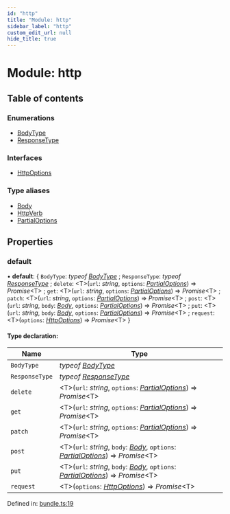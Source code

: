 ```yaml
---
id: "http"
title: "Module: http"
sidebar_label: "http"
custom_edit_url: null
hide_title: true
---
```


# Module: http

## Table of contents

### Enumerations

- [BodyType](../enums/http.bodytype.md)
- [ResponseType](../enums/http.responsetype.md)

### Interfaces

- [HttpOptions](../interfaces/http.httpoptions.md)

### Type aliases

- [Body](../types/http.body.md)
- [HttpVerb](../types/http.httpverb.md)
- [PartialOptions](../types/http.partialoptions.md)

## Properties

### default

• **default**: { `BodyType`: *typeof* [*BodyType*](../enums/http.bodytype.md) ; `ResponseType`: *typeof* [*ResponseType*](../enums/http.responsetype.md) ; `delete`: <T\>(`url`: *string*, `options`: [*PartialOptions*](../types/http.partialoptions.md)) => *Promise*<T\> ; `get`: <T\>(`url`: *string*, `options`: [*PartialOptions*](../types/http.partialoptions.md)) => *Promise*<T\> ; `patch`: <T\>(`url`: *string*, `options`: [*PartialOptions*](../types/http.partialoptions.md)) => *Promise*<T\> ; `post`: <T\>(`url`: *string*, `body`: [*Body*](../types/http.body.md), `options`: [*PartialOptions*](../types/http.partialoptions.md)) => *Promise*<T\> ; `put`: <T\>(`url`: *string*, `body`: [*Body*](../types/http.body.md), `options`: [*PartialOptions*](../types/http.partialoptions.md)) => *Promise*<T\> ; `request`: <T\>(`options`: [*HttpOptions*](../interfaces/http.httpoptions.md)) => *Promise*<T\>  }

#### Type declaration:

Name | Type |
------ | ------ |
`BodyType` | *typeof* [*BodyType*](../enums/http.bodytype.md) |
`ResponseType` | *typeof* [*ResponseType*](../enums/http.responsetype.md) |
`delete` | <T\>(`url`: *string*, `options`: [*PartialOptions*](../types/http.partialoptions.md)) => *Promise*<T\> |
`get` | <T\>(`url`: *string*, `options`: [*PartialOptions*](../types/http.partialoptions.md)) => *Promise*<T\> |
`patch` | <T\>(`url`: *string*, `options`: [*PartialOptions*](../types/http.partialoptions.md)) => *Promise*<T\> |
`post` | <T\>(`url`: *string*, `body`: [*Body*](../types/http.body.md), `options`: [*PartialOptions*](../types/http.partialoptions.md)) => *Promise*<T\> |
`put` | <T\>(`url`: *string*, `body`: [*Body*](../types/http.body.md), `options`: [*PartialOptions*](../types/http.partialoptions.md)) => *Promise*<T\> |
`request` | <T\>(`options`: [*HttpOptions*](../interfaces/http.httpoptions.md)) => *Promise*<T\> |

Defined in: [bundle.ts:19](https://github.com/tauri-apps/tauri/blob/237b49b/cli/tauri.js/api-src/bundle.ts#L19)
